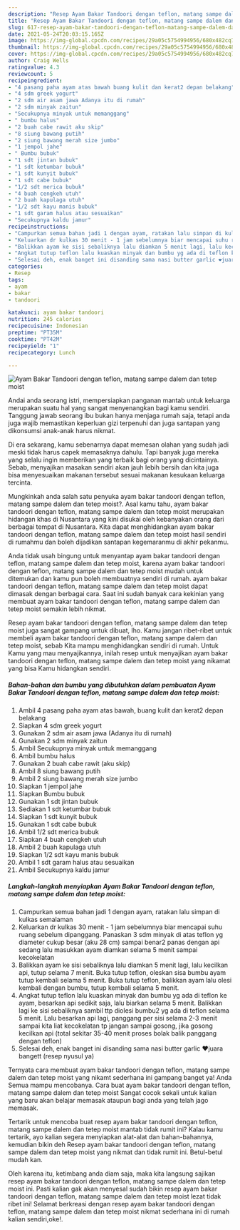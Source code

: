 ```yaml
---
description: "Resep Ayam Bakar Tandoori dengan teflon, matang sampe dalem dan tetep moist yang sedap Untuk Jualan"
title: "Resep Ayam Bakar Tandoori dengan teflon, matang sampe dalem dan tetep moist yang sedap Untuk Jualan"
slug: 617-resep-ayam-bakar-tandoori-dengan-teflon-matang-sampe-dalem-dan-tetep-moist-yang-sedap-untuk-jualan
date: 2021-05-24T20:03:15.165Z
image: https://img-global.cpcdn.com/recipes/29a05c5754994956/680x482cq70/ayam-bakar-tandoori-dengan-teflon-matang-sampe-dalem-dan-tetep-moist-foto-resep-utama.jpg
thumbnail: https://img-global.cpcdn.com/recipes/29a05c5754994956/680x482cq70/ayam-bakar-tandoori-dengan-teflon-matang-sampe-dalem-dan-tetep-moist-foto-resep-utama.jpg
cover: https://img-global.cpcdn.com/recipes/29a05c5754994956/680x482cq70/ayam-bakar-tandoori-dengan-teflon-matang-sampe-dalem-dan-tetep-moist-foto-resep-utama.jpg
author: Craig Wells
ratingvalue: 4.3
reviewcount: 5
recipeingredient:
- "4 pasang paha ayam atas bawah buang kulit dan kerat2 depan belakang"
- "4 sdm greek yogurt"
- "2 sdm air asam jawa Adanya itu di rumah"
- "2 sdm minyak zaitun"
- "Secukupnya minyak untuk memanggang"
- " bumbu halus"
- "2 buah cabe rawit aku skip"
- "8 siung bawang putih"
- "2 siung bawang merah size jumbo"
- "1 jempol jahe"
- " Bumbu bubuk"
- "1 sdt jintan bubuk"
- "1 sdt ketumbar bubuk"
- "1 sdt kunyit bubuk"
- "1 sdt cabe bubuk"
- "1/2 sdt merica bubuk"
- "4 buah cengkeh utuh"
- "2 buah kapulaga utuh"
- "1/2 sdt kayu manis bubuk"
- "1 sdt garam halus atau sesuaikan"
- "Secukupnya kaldu jamur"
recipeinstructions:
- "Campurkan semua bahan jadi 1 dengan ayam, ratakan lalu simpan di kulkas semalaman"
- "Keluarkan dr kulkas 30 menit - 1 jam sebelumnya biar mencapai suhu ruang sebelum dipanggang. Panaskan 3 sdm minyak di atas teflon yg diameter cukup besar (aku 28 cm) sampai benar2 panas dengan api sedang lalu masukkan ayam diamkan selama 5 menit sampai kecokelatan"
- "Balikkan ayam ke sisi sebaliknya lalu diamkan 5 menit lagi, lalu kecilkan api, tutup selama 7 menit. Buka tutup teflon, oleskan sisa bumbu ayam tutup kembali selama 5 menit. Buka tutup teflon, balikkan ayam lalu olesi kembali dengan bumbu, tutup kembali selama 5 menit."
- "Angkat tutup teflon lalu kuaskan minyak dan bumbu yg ada di teflon ke ayam, besarkan api sedikit saja, lalu biarkan selama 5 menit. Balikkan lagi ke sisi sebaliknya sambil ttp diolesi bumbu2 yg ada di teflon selama 5 menit. Lalu besarkan api lagi, panggang per sisi selama 2-3 menit sampai kita liat kecokelatan tp jangan sampai gosong, jika gosong kecilkan api (total sekitar 35-40 menit proses bolak balik panggang dengan teflon)"
- "Selesai deh, enak banget ini disanding sama nasi butter garlic ❤️juara bangett (resep nyusul ya)"
categories:
- Resep
tags:
- ayam
- bakar
- tandoori

katakunci: ayam bakar tandoori 
nutrition: 245 calories
recipecuisine: Indonesian
preptime: "PT35M"
cooktime: "PT42M"
recipeyield: "1"
recipecategory: Lunch

---
```



![Ayam Bakar Tandoori dengan teflon, matang sampe dalem dan tetep moist](https://img-global.cpcdn.com/recipes/29a05c5754994956/680x482cq70/ayam-bakar-tandoori-dengan-teflon-matang-sampe-dalem-dan-tetep-moist-foto-resep-utama.jpg)

Andai anda seorang istri, mempersiapkan panganan mantab untuk keluarga merupakan suatu hal yang sangat menyenangkan bagi kamu sendiri. Tanggung jawab seorang ibu bukan hanya menjaga rumah saja, tetapi anda juga wajib memastikan keperluan gizi terpenuhi dan juga santapan yang dikonsumsi anak-anak harus nikmat.

Di era  sekarang, kamu sebenarnya dapat memesan olahan yang sudah jadi meski tidak harus capek memasaknya dahulu. Tapi banyak juga mereka yang selalu ingin memberikan yang terbaik bagi orang yang dicintainya. Sebab, menyajikan masakan sendiri akan jauh lebih bersih dan kita juga bisa menyesuaikan makanan tersebut sesuai makanan kesukaan keluarga tercinta. 



Mungkinkah anda salah satu penyuka ayam bakar tandoori dengan teflon, matang sampe dalem dan tetep moist?. Asal kamu tahu, ayam bakar tandoori dengan teflon, matang sampe dalem dan tetep moist merupakan hidangan khas di Nusantara yang kini disukai oleh kebanyakan orang dari berbagai tempat di Nusantara. Kita dapat menghidangkan ayam bakar tandoori dengan teflon, matang sampe dalem dan tetep moist hasil sendiri di rumahmu dan boleh dijadikan santapan kegemaranmu di akhir pekanmu.

Anda tidak usah bingung untuk menyantap ayam bakar tandoori dengan teflon, matang sampe dalem dan tetep moist, karena ayam bakar tandoori dengan teflon, matang sampe dalem dan tetep moist mudah untuk ditemukan dan kamu pun boleh membuatnya sendiri di rumah. ayam bakar tandoori dengan teflon, matang sampe dalem dan tetep moist dapat dimasak dengan berbagai cara. Saat ini sudah banyak cara kekinian yang membuat ayam bakar tandoori dengan teflon, matang sampe dalem dan tetep moist semakin lebih nikmat.

Resep ayam bakar tandoori dengan teflon, matang sampe dalem dan tetep moist juga sangat gampang untuk dibuat, lho. Kamu jangan ribet-ribet untuk membeli ayam bakar tandoori dengan teflon, matang sampe dalem dan tetep moist, sebab Kita mampu menghidangkan sendiri di rumah. Untuk Kamu yang mau menyajikannya, inilah resep untuk menyajikan ayam bakar tandoori dengan teflon, matang sampe dalem dan tetep moist yang nikamat yang bisa Kamu hidangkan sendiri.

<!--inarticleads1-->

##### Bahan-bahan dan bumbu yang dibutuhkan dalam pembuatan Ayam Bakar Tandoori dengan teflon, matang sampe dalem dan tetep moist:

1. Ambil 4 pasang paha ayam atas bawah, buang kulit dan kerat2 depan belakang
1. Siapkan 4 sdm greek yogurt
1. Gunakan 2 sdm air asam jawa (Adanya itu di rumah)
1. Gunakan 2 sdm minyak zaitun
1. Ambil Secukupnya minyak untuk memanggang
1. Ambil  bumbu halus
1. Gunakan 2 buah cabe rawit (aku skip)
1. Ambil 8 siung bawang putih
1. Ambil 2 siung bawang merah size jumbo
1. Siapkan 1 jempol jahe
1. Siapkan  Bumbu bubuk
1. Gunakan 1 sdt jintan bubuk
1. Sediakan 1 sdt ketumbar bubuk
1. Siapkan 1 sdt kunyit bubuk
1. Gunakan 1 sdt cabe bubuk
1. Ambil 1/2 sdt merica bubuk
1. Siapkan 4 buah cengkeh utuh
1. Ambil 2 buah kapulaga utuh
1. Siapkan 1/2 sdt kayu manis bubuk
1. Ambil 1 sdt garam halus atau sesuaikan
1. Ambil Secukupnya kaldu jamur




<!--inarticleads2-->

##### Langkah-langkah menyiapkan Ayam Bakar Tandoori dengan teflon, matang sampe dalem dan tetep moist:

1. Campurkan semua bahan jadi 1 dengan ayam, ratakan lalu simpan di kulkas semalaman
1. Keluarkan dr kulkas 30 menit - 1 jam sebelumnya biar mencapai suhu ruang sebelum dipanggang. Panaskan 3 sdm minyak di atas teflon yg diameter cukup besar (aku 28 cm) sampai benar2 panas dengan api sedang lalu masukkan ayam diamkan selama 5 menit sampai kecokelatan
1. Balikkan ayam ke sisi sebaliknya lalu diamkan 5 menit lagi, lalu kecilkan api, tutup selama 7 menit. Buka tutup teflon, oleskan sisa bumbu ayam tutup kembali selama 5 menit. Buka tutup teflon, balikkan ayam lalu olesi kembali dengan bumbu, tutup kembali selama 5 menit.
1. Angkat tutup teflon lalu kuaskan minyak dan bumbu yg ada di teflon ke ayam, besarkan api sedikit saja, lalu biarkan selama 5 menit. Balikkan lagi ke sisi sebaliknya sambil ttp diolesi bumbu2 yg ada di teflon selama 5 menit. Lalu besarkan api lagi, panggang per sisi selama 2-3 menit sampai kita liat kecokelatan tp jangan sampai gosong, jika gosong kecilkan api (total sekitar 35-40 menit proses bolak balik panggang dengan teflon)
1. Selesai deh, enak banget ini disanding sama nasi butter garlic ❤️juara bangett (resep nyusul ya)




Ternyata cara membuat ayam bakar tandoori dengan teflon, matang sampe dalem dan tetep moist yang nikamt sederhana ini gampang banget ya! Anda Semua mampu mencobanya. Cara buat ayam bakar tandoori dengan teflon, matang sampe dalem dan tetep moist Sangat cocok sekali untuk kalian yang baru akan belajar memasak ataupun bagi anda yang telah jago memasak.

Tertarik untuk mencoba buat resep ayam bakar tandoori dengan teflon, matang sampe dalem dan tetep moist mantab tidak rumit ini? Kalau kamu tertarik, ayo kalian segera menyiapkan alat-alat dan bahan-bahannya, kemudian bikin deh Resep ayam bakar tandoori dengan teflon, matang sampe dalem dan tetep moist yang nikmat dan tidak rumit ini. Betul-betul mudah kan. 

Oleh karena itu, ketimbang anda diam saja, maka kita langsung sajikan resep ayam bakar tandoori dengan teflon, matang sampe dalem dan tetep moist ini. Pasti kalian gak akan menyesal sudah bikin resep ayam bakar tandoori dengan teflon, matang sampe dalem dan tetep moist lezat tidak ribet ini! Selamat berkreasi dengan resep ayam bakar tandoori dengan teflon, matang sampe dalem dan tetep moist nikmat sederhana ini di rumah kalian sendiri,oke!.

